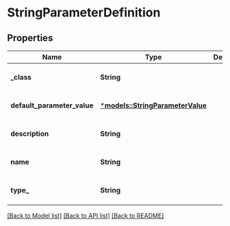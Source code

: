 # StringParameterDefinition

## Properties
Name | Type | Description | Notes
------------ | ------------- | ------------- | -------------
**_class** | **String** |  | [optional] [default to None]
**default_parameter_value** | [***models::StringParameterValue**](StringParameterValue.md) |  | [optional] [default to None]
**description** | **String** |  | [optional] [default to None]
**name** | **String** |  | [optional] [default to None]
**type_** | **String** |  | [optional] [default to None]

[[Back to Model list]](../README.md#documentation-for-models) [[Back to API list]](../README.md#documentation-for-api-endpoints) [[Back to README]](../README.md)


